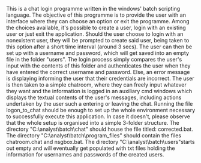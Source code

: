 This is a chat login programme written in the windows' batch scripting language. The objective of this programme is to provide the user with an interface where they can
choose an option or exit the programme. Among the choices available, it's possible to create a user, login with an existing user or just exit the application. Should
the user choose to login with an nonexistent user, they will be prompted to create said user, being taken to this option after a short time interval (around 3 secs). 
The user can then be set up with a username and password, which will get saved into an empty file in the folder "users". The login process simply compares the user's input
with the contents of this folder and authenticates the user when they have entered the correct username and password. Else, an error message is displaying informing the
user that their credentials are incorrect. The user is then taken to a simple chatroom, where they can freely input whatever they want and the information is logged
in an auxiliary cmd windows which displays the textual contents of the user's messages, including actions undertaken by the user such a entering or leaving the chat.
Running the file logon_to_chat should be enough to set up the whole environment necessary to successfully execute this application. In case it doesn't, please observe
that the whole setup is organised into a simple 3-folder structure. The directory "C:\analyst\batch\chat" should house the file titled: corrected.bat. The directory
"C:\analyst\batch\program_files" should contain the files chatroom.chat and nsgbox.bat. The directory "C:\analyst\batch\users"starts out empty and will eventually get populated
with txt files holding the information for usernames and passwords of the created users. 
